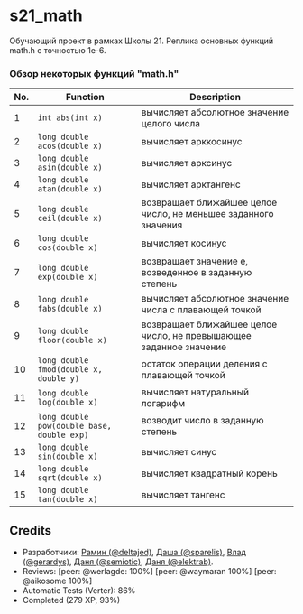 # s21_math
Обучающий проект в рамках Школы 21. Реплика основных функций math.h с точностью 1e-6.
### Обзор некоторых функций "math.h"

| No. | Function | Description |
| --- | -------- | ----------- |
| 1 | `int abs(int x)` | вычисляет абсолютное значение целого числа |
| 2 | `long double acos(double x)` | вычисляет арккосинус |
| 3 | `long double asin(double x)` | вычисляет арксинус |
| 4 | `long double atan(double x)` | вычисляет арктангенс |
| 5 | `long double ceil(double x)` | возвращает ближайшее целое число, не меньшее заданного значения |
| 6 | `long double cos(double x)` | вычисляет косинус |
| 7 | `long double exp(double x)` | возвращает значение e, возведенное в заданную степень |
| 8 | `long double fabs(double x)` | вычисляет абсолютное значение числа с плавающей точкой |
| 9 | `long double floor(double x)` | возвращает ближайшее целое число, не превышающее заданное значение |
| 10 | `long double fmod(double x, double y)` | остаток операции деления с плавающей точкой |
| 11 | `long double log(double x)` | вычисляет натуральный логарифм |
| 12 | `long double pow(double base, double exp)` | возводит число в заданную степень |
| 13 | `long double sin(double x)` | вычисляет синус |
| 14 | `long double sqrt(double x)` | вычисляет квадратный корень |
| 15 | `long double tan(double x)` | вычисляет тангенс | 


## Credits
- Разработчики: [Рамин (@deltajed)](https://github.com/RamaObama), [Даша (@sparelis)](https://github.com/GrusnyDance), [Влад (@gerardys)](https://github.com/greenboxgreen),
[Даня (@semiotic)](https://github.com/smthinthewayy), [Даня (@elektrab)](https://github.com/Dat012).
- Reviews: [peer: @werlagde: 100%] [peer: @waymaran 100%] [peer: @aikosome 100%]
- Automatic Tests (Verter): 86% 
- Completed (279 XP, 93%) 